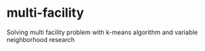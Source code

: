 # multi-facility
Solving multi facility problem with k-means algorithm and variable neighborhood research
